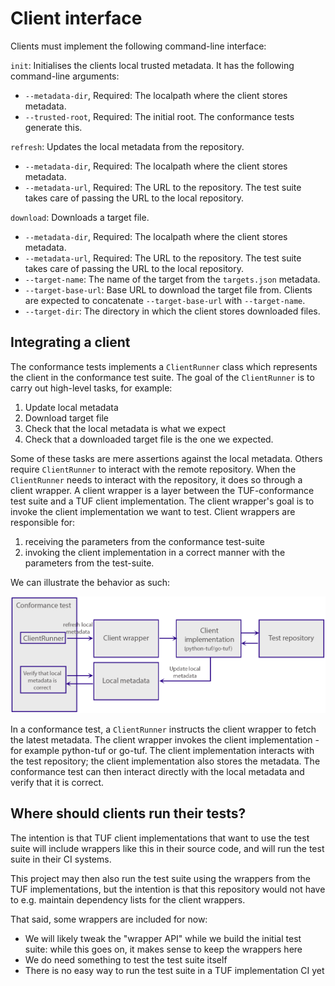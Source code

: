 # Client interface

Clients must implement the following command-line interface:

`init`: Initialises the clients local trusted metadata. It has the following command-line arguments:
- `--metadata-dir`, Required: The localpath where the client stores metadata.
- `--trusted-root`, Required: The initial root. The conformance tests generate this.

`refresh`: Updates the local metadata from the repository.
- `--metadata-dir`, Required: The localpath where the client stores metadata.
- `--metadata-url`, Required: The URL to the repository. The test suite takes care of passing the URL to the local repository.

`download`: Downloads a target file.
- `--metadata-dir`, Required: The localpath where the client stores metadata.
- `--metadata-url`, Required: The URL to the repository. The test suite takes care of passing the URL to the local repository.
- `--target-name`: The name of the target from the `targets.json` metadata.
- `--target-base-url`: Base URL to download the target file from. Clients are expected to concatenate `--target-base-url` with `--target-name`.
- `--target-dir`: The directory in which the client stores downloaded files.

## Integrating a client

The conformance tests implements a `ClientRunner` class which represents the client in the conformance test suite. The goal of the `ClientRunner` is to carry out high-level tasks, for example:

1. Update local metadata
2. Download target file
3. Check that the local metadata is what we expect
4. Check that a downloaded target file is the one we expected.

Some of these tasks are mere assertions against the local metadata. Others require `ClientRunner` to interact with the remote repository. When the `ClientRunner` needs to interact with the repository, it does so through a client wrapper. A client wrapper is a layer between the TUF-conformance test suite and a TUF client implementation. The client wrapper's goal is to invoke the client implementation we want to test. Client wrappers are responsible for:

1. receiving the parameters from the conformance test-suite
2. invoking the client implementation in a correct manner with the parameters from the test-suite.

We can illustrate the behavior as such:

![Test suite clients workflow](../media/conformance-test-client-workflow.png)

In a conformance test, a `ClientRunner` instructs the client wrapper to fetch the latest metadata. The client wrapper invokes the client implementation - for example python-tuf or go-tuf. The client implementation interacts with the test repository; the client implementation also stores the metadata. The conformance test can then interact directly with the local metadata and verify that it is correct. 

## Where should clients run their tests?

The intention is that TUF client implementations that want to use the test suite will include wrappers like this in their source code, and will run the test suite in their CI systems.

This project may then also run the test suite using the wrappers from the TUF implementations, but the intention is that this repository would not have to e.g. maintain dependency lists for the client wrappers.

That said, some wrappers are included for now:
* We will likely tweak the "wrapper API" while we build the initial test suite: while this goes on, it makes
  sense to keep the wrappers here
* We do need something to test the test suite itself
* There is no easy way to run the test suite in a TUF implementation CI yet